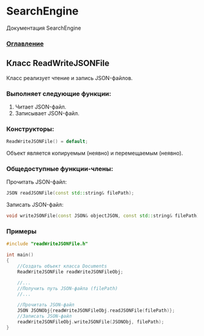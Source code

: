 
# SearchEngine
Документация SearchEngine

### [Оглавление](../index.md)

## Класс ReadWriteJSONFile
Класс реализует чтение и запись JSON-файлов.
### Выполняет следующие функции:
1. Читает JSON-файл.
2. Записывает JSON-файл.
### Конструкторы:
```cpp
ReadWriteJSONFile() = default;
```
Объект является копируемым (неявно) и перемещаемым (неявно).
### Общедоступные функции-члены:
Прочитать JSON-файл:
```cpp
JSON readJSONFile(const std::string& filePath);
```
Записать JSON-файл:
```cpp
void writeJSONFile(const JSON& objectJSON, const std::string& filePath);
```
### Примеры
```cpp
#include "readWriteJSONFile.h"

int main()
{
    //Создать объект класса Documents
    ReadWriteJSONFile readWriteJSONFileObj;

    //...
    //Получить путь JSON-файла (filePath)
    //...

    //Прочитать JSON-файл
    JSON JSONObj{readWriteJSONFileObj.readJSONFile(filePath)};
    //Записать JSON-файл
    readWriteJSONFileObj.writeJSONFile(JSONObj, filePath);
}
```
